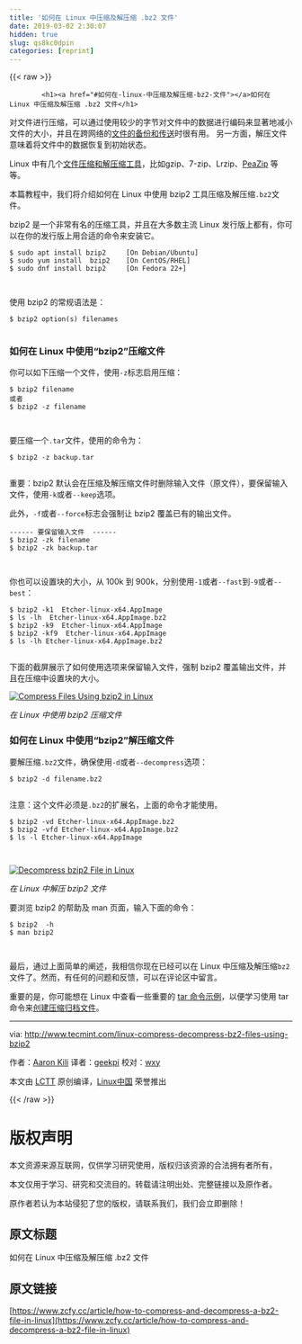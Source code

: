 ```yaml
---
title: '如何在 Linux 中压缩及解压缩 .bz2 文件' 
date: 2019-03-02 2:30:07
hidden: true
slug: qs8kc0dpin
categories: [reprint]
---
```


{{< raw >}}

            <h1><a href="#如何在-linux-中压缩及解压缩-bz2-文件"></a>如何在 Linux 中压缩及解压缩 .bz2 文件</h1>
<p>对文件进行压缩，可以通过使用较少的字节对文件中的数据进行编码来显著地减小文件的大小，并且在跨网络的<a href="http://www.tecmint.com/rsync-local-remote-file-synchronization-commands/">文件的备份和传送</a>时很有用。 另一方面，解压文件意味着将文件中的数据恢复到初始状态。</p>
<p>Linux 中有几个<a href="http://www.tecmint.com/command-line-archive-tools-for-linux/">文件压缩和解压缩工具</a>，比如gzip、7-zip、Lrzip、<a href="http://www.tecmint.com/peazip-linux-file-manager-and-file-archive-tool/">PeaZip</a> 等等。</p>
<p>本篇教程中，我们将介绍如何在 Linux 中使用 bzip2 工具压缩及解压缩<code>.bz2</code>文件。</p>
<p>bzip2 是一个非常有名的压缩工具，并且在大多数主流 Linux 发行版上都有，你可以在你的发行版上用合适的命令来安装它。</p>
<pre><code class="hljs cmake">$ sudo apt <span class="hljs-keyword">install</span> bzip2     [<span class="hljs-keyword">On</span> Debian/Ubuntu] 
$ sudo yum <span class="hljs-keyword">install</span>  bzip2    [<span class="hljs-keyword">On</span> CentOS/RHEL]
$ sudo dnf <span class="hljs-keyword">install</span> bzip2     [<span class="hljs-keyword">On</span> Fedora <span class="hljs-number">22</span>+]

</code></pre><p>使用 bzip2 的常规语法是：</p>
<pre><code class="hljs gams"><span class="hljs-symbol">$</span> bzip2 <span class="hljs-keyword">option</span>(s) filenames 

</code></pre><h3><a href="#如何在-linux-中使用bzip2压缩文件"></a>如何在 Linux 中使用“bzip2”压缩文件</h3>
<p>你可以如下压缩一个文件，使用<code>-z</code>标志启用压缩：</p>
<pre><code class="hljs shell"><span class="hljs-meta">$</span><span class="bash"> bzip2 filename</span>
或者
<span class="hljs-meta">$</span><span class="bash"> bzip2 -z filename</span>

</code></pre><p>要压缩一个<code>.tar</code>文件，使用的命令为：</p>
<pre><code class="hljs armasm">$ <span class="hljs-keyword">bzip2 </span>-z <span class="hljs-keyword">backup.tar
</span>
</code></pre><p>重要：bzip2 默认会在压缩及解压缩文件时删除输入文件（原文件），要保留输入文件，使用<code>-k</code>或者<code>--keep</code>选项。</p>
<p>此外，<code>-f</code>或者<code>--force</code>标志会强制让 bzip2 覆盖已有的输出文件。</p>
<pre><code class="hljs shell">------ 要保留输入文件  ------
<span class="hljs-meta">$</span><span class="bash"> bzip2 -zk filename</span>
<span class="hljs-meta">$</span><span class="bash"> bzip2 -zk backup.tar</span>

</code></pre><p>你也可以设置块的大小，从 100k 到 900k，分别使用<code>-1</code>或者<code>--fast</code>到<code>-9</code>或者<code>--best</code>：</p>
<pre><code class="hljs stylus">$ bzip2 -k1  Etcher-linux-x64<span class="hljs-selector-class">.AppImage</span>
$ ls -lh  Etcher-linux-x64<span class="hljs-selector-class">.AppImage</span><span class="hljs-selector-class">.bz2</span> 
$ bzip2 -k9  Etcher-linux-x64<span class="hljs-selector-class">.AppImage</span> 
$ bzip2 -kf9  Etcher-linux-x64<span class="hljs-selector-class">.AppImage</span> 
$ ls -lh Etcher-linux-x64<span class="hljs-selector-class">.AppImage</span><span class="hljs-selector-class">.bz2</span> 

</code></pre><p>下面的截屏展示了如何使用选项来保留输入文件，强制 bzip2 覆盖输出文件，并且在压缩中设置块的大小。</p>
<p><a href="https://camo.githubusercontent.com/9999f020cdbd6b37715b4811eb40c874b4794abc/687474703a2f2f7777772e7465636d696e742e636f6d2f77702d636f6e74656e742f75706c6f6164732f323031362f31312f436f6d70726573732d46696c65732d5573696e672d627a6970322d696e2d4c696e75782e706e67"><img src="https://p4.ssl.qhimg.com/t01cb720064a2d822c2.png" alt="Compress Files Using bzip2 in Linux"></a></p>
<p><em>在 Linux 中使用 bzip2 压缩文件</em></p>
<h3><a href="#如何在-linux-中使用bzip2解压缩文件"></a>如何在 Linux 中使用“bzip2”解压缩文件</h3>
<p>要解压缩<code>.bz2</code>文件，确保使用<code>-d</code>或者<code>--decompress</code>选项：</p>
<pre><code class="hljs armasm">$ <span class="hljs-keyword">bzip2 </span>-d filename.<span class="hljs-keyword">bz2
</span>
</code></pre><p>注意：这个文件必须是<code>.bz2</code>的扩展名，上面的命令才能使用。</p>
<pre><code class="hljs stylus">$ bzip2 -vd Etcher-linux-x64<span class="hljs-selector-class">.AppImage</span><span class="hljs-selector-class">.bz2</span> 
$ bzip2 -vfd Etcher-linux-x64<span class="hljs-selector-class">.AppImage</span><span class="hljs-selector-class">.bz2</span> 
$ ls -l Etcher-linux-x64<span class="hljs-selector-class">.AppImage</span> 

</code></pre><p><a href="https://camo.githubusercontent.com/bf1e47588f21c5da8c38e665159b7ec15b8688c9/687474703a2f2f7777772e7465636d696e742e636f6d2f77702d636f6e74656e742f75706c6f6164732f323031362f31312f4465636f6d7072657373696f6e2d627a6970322d46696c652d696e2d4c696e75782e706e67"><img src="https://p0.ssl.qhimg.com/t01668caf24041df122.png" alt="Decompress bzip2 File in Linux"></a></p>
<p><em>在 Linux 中解压 bzip2 文件</em></p>
<p>要浏览 bzip2 的帮助及 man 页面，输入下面的命令：</p>
<pre><code class="hljs shell"><span class="hljs-meta">$</span><span class="bash"> bzip2  -h</span>
<span class="hljs-meta">$</span><span class="bash"> man bzip2</span>

</code></pre><p>最后，通过上面简单的阐述，我相信你现在已经可以在 Linux 中压缩及解压缩<code>bz2</code>文件了。然而，有任何的问题和反馈，可以在评论区中留言。</p>
<p>重要的是，你可能想在 Linux 中查看一些重要的 <a href="http://www.tecmint.com/18-tar-command-examples-in-linux/">tar 命令示例</a>，以便学习使用 tar 命令来<a href="http://www.tecmint.com/compress-files-and-finding-files-in-linux/">创建压缩归档文件</a>。</p>
<hr>
<p>via: <a href="http://www.tecmint.com/linux-compress-decompress-bz2-files-using-bzip2">http://www.tecmint.com/linux-compress-decompress-bz2-files-using-bzip2</a></p>
<p>作者：<a href="http://www.tecmint.com/author/aaronkili/">Aaron Kili</a> 译者：<a href="https://github.com/geekpi">geekpi</a> 校对：<a href="https://github.com/wxy">wxy</a></p>
<p>本文由 <a href="https://github.com/LCTT/TranslateProject">LCTT</a> 原创编译，<a href="https://linux.cn/">Linux中国</a> 荣誉推出</p>

          
{{< /raw >}}

# 版权声明
本文资源来源互联网，仅供学习研究使用，版权归该资源的合法拥有者所有，

本文仅用于学习、研究和交流目的。转载请注明出处、完整链接以及原作者。

原作者若认为本站侵犯了您的版权，请联系我们，我们会立即删除！

## 原文标题
如何在 Linux 中压缩及解压缩 .bz2 文件

## 原文链接
[https://www.zcfy.cc/article/how-to-compress-and-decompress-a-bz2-file-in-linux](https://www.zcfy.cc/article/how-to-compress-and-decompress-a-bz2-file-in-linux)

